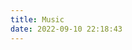 ```yaml
---
title: Music
date: 2022-09-10 22:18:43
---
```

<!-- require APlayer -->
<link rel="stylesheet" href="https://cdn.jsdelivr.net/npm/aplayer/dist/APlayer.min.css">
<script src="https://cdn.jsdelivr.net/npm/aplayer/dist/APlayer.min.js"></script>
<!-- require MetingJS -->
<script src="https://cdn.jsdelivr.net/npm/meting@2/dist/Meting.min.js"></script>

<meting-js
	server="netease"
	type="playlist"
	id="7709057724"
    fixed=false
    mini=false
    loop=all
    order=list
    volume=0.5
    lrctype=3
    listfolder=false
    storagename=metingjs
    autoplay=false
    mutex=true
    listmaxheight=500px
    preload=auto
    theme=#2980b9>
</meting-js>

